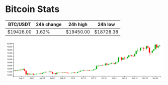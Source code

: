 # Bitcoin Stats

BTC/USDT|24h change|24h high|24h low|
|---|---|---|---|
|$19426.00|1.62%|$19450.00|$18728.38|

<img src="./chart.svg">
